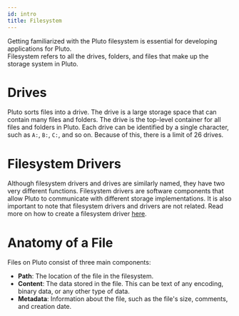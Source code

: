 ```yaml
---
id: intro
title: Filesystem
---
```


Getting familiarized with the Pluto filesystem is essential for developing applications for Pluto.  
Filesystem refers to all the drives, folders, and files that make up the storage system in Pluto.
# Drives
Pluto sorts files into a drive.
The drive is a large storage space that can contain many files and folders. The drive is the top-level container for all files and folders in Pluto.
Each drive can be identified by a single character, such as `A:`, `B:`, `C:`, and so on.
Because of this, there is a limit of 26 drives.

# Filesystem Drivers
Although filesystem drivers and drives are similarly named, they have two very different functions.
Filesystem drivers are software components that allow Pluto to communicate with different storage implementations.
It is also important to note that filesystem drivers and drivers are not related.
Read more on how to create a filesystem driver [here](/fs/drivers).

# Anatomy of a File
Files on Pluto consist of three main components:
- **Path**: The location of the file in the filesystem.
- **Content**: The data stored in the file. This can be text of any encoding, binary data, or any other type of data.
- **Metadata**: Information about the file, such as the file's size, comments, and creation date.